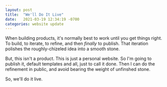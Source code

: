 ```yaml
---
layout: post
title:  "We'll Do It Live"
date:   2021-03-19 12:34:19 -0700
categories: website update
---
```

When building products, it's normally best to work until you get things right. To build, to iterate, to refine, and then _finally_ to publish. That iteration polishes the roughly-chizeled idea into a smooth stone.

But, this isn't a product. This is just a personal website. So I'm going to publish it, default templates and all, just to call it done. Then I can do the refinement in public, and avoid bearing the weight of unfinshed stone.

So, we'll do it live.